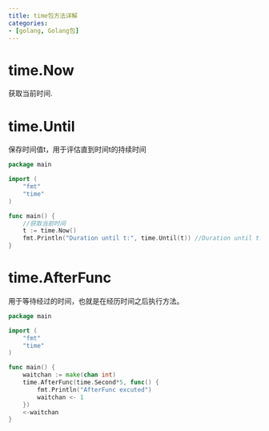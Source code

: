 ```yaml
---
title: time包方法详解
categories: 
- [golang, Golang包]
---
```


# time.Now

获取当前时间.

# time.Until

保存时间值t，用于评估直到时间t的持续时间

```go
package main

import (
	"fmt"
	"time"
)

func main() {
	//获取当前时间
	t := time.Now()
	fmt.Println("Duration until t:", time.Until(t)) //Duration until t: -112ns
}

```

# time.AfterFunc

用于等待经过的时间，也就是在经历时间之后执行方法。

```go
package main

import (
	"fmt"
	"time"
)

func main() {
	waitchan := make(chan int)
	time.AfterFunc(time.Second*5, func() {
		fmt.Println("AfterFunc excuted")
		waitchan <- 1
	})
	<-waitchan
}
```



